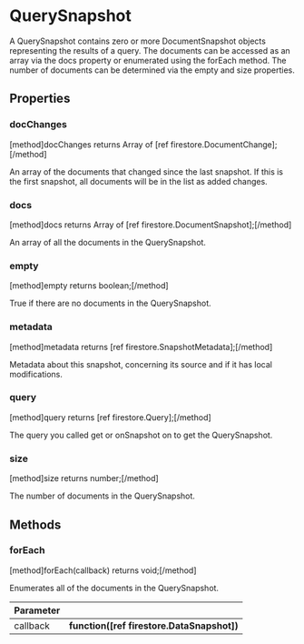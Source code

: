 # QuerySnapshot

A QuerySnapshot contains zero or more DocumentSnapshot objects representing the results of a query. The documents can be accessed as an array via the docs property or enumerated using the forEach method. The number of documents can be determined via the empty and size properties.

## Properties

### docChanges
[method]docChanges returns Array of [ref firestore.DocumentChange];[/method]

An array of the documents that changed since the last snapshot. If this is the first snapshot, all documents will be in the list as added changes.

### docs
[method]docs returns Array of [ref firestore.DocumentSnapshot];[/method]

An array of all the documents in the QuerySnapshot.

### empty
[method]empty returns boolean;[/method]

True if there are no documents in the QuerySnapshot.

### metadata
[method]metadata returns [ref firestore.SnapshotMetadata];[/method]

Metadata about this snapshot, concerning its source and if it has local modifications.

### query
[method]query returns [ref firestore.Query];[/method]

The query you called get or onSnapshot on to get the QuerySnapshot.

### size
[method]size returns number;[/method]

The number of documents in the QuerySnapshot.

## Methods

### forEach
[method]forEach(callback) returns void;[/method]

Enumerates all of the documents in the QuerySnapshot.

| Parameter |         |
| --------- | ------- |
| callback  | **function([ref firestore.DataSnapshot])** |
